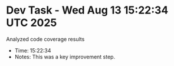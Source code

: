 # Dev Task - Wed Aug 13 15:22:34 UTC 2025
Analyzed code coverage results
- Time: 15:22:34
- Notes: This was a key improvement step.
